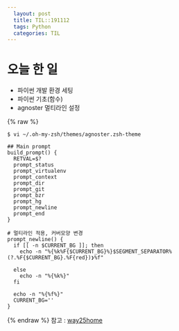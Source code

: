 ```yaml
---
  layout: post
  title: TIL::191112
  tags: Python
  categories: TIL
---
```


# 오늘 한 일
- 파이썬 개발 환경 세팅
- 파이썬 기초(함수)
- agnoster 멀티라인 설정

{% raw %}
``` 
$ vi ~/.oh-my-zsh/themes/agnoster.zsh-theme

## Main prompt
build_prompt() {
  RETVAL=$?
  prompt_status
  prompt_virtualenv
  prompt_context
  prompt_dir
  prompt_git
  prompt_bzr
  prompt_hg
  prompt_newline
  prompt_end
}

# 멀티라인 적용, 커버모양 변경
prompt_newline() {
  if [[ -n $CURRENT_BG ]]; then
    echo -n "%{%k%F{$CURRENT_BG}%}$SEGMENT_SEPARATOR%(?.%F{$CURRENT_BG}.%F{red})❯%f"

  else
    echo -n "%{%k%}"
  fi

  echo -n "%{%f%}"
  CURRENT_BG=''
}
```
{% endraw %}
참고 : [way25home](https://wayhome25.github.io/etc/2017/03/12/zsh-alias/)